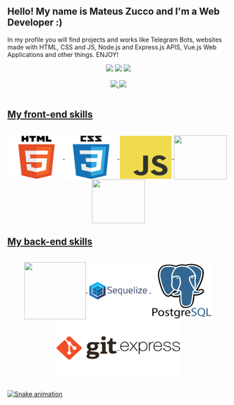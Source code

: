 ## Hello! My name is Mateus Zucco and I'm a Web Developer :)
In my profile you will find projects and works like Telegram Bots, websites made with HTML, CSS and JS, Node.js and Express.js APIS, Vue.js Web 
Applications and other things. ENJOY!

<div align="center">
  <a href="https://www.linkedin.com/in/mateus-zucco-4878361b7/" target="_blank"><img src="https://img.shields.io/badge/-LinkedIn-blue?style=flat&logo=Linkedin&logoColor=white&link=" target="_blank"></a>
   <a href="mailto:zucco.developer@gmail.com" target="_blank"><img src="https://img.shields.io/badge/-Gmail-c14438?style=flat&logo=Gmail&logoColor=white&link=" target="_blank"></a>
   <a href="https://www.instagram.com/mtzucco/" target="_blank"><img src="https://img.shields.io/badge/-Instagram-C13584?style=flat&labelColor=C13584&logo=instagram&logoColor=white&link=" target="_blank"></a>
</div>
 
 <br>
 
<div align="center">
  <a href="https://github.com/MateusZucco">
  <img height="150em" src="https://github-readme-stats.vercel.app/api?username=MateusZucco&show_icons=true&theme=dark&include_all_commits=true&count_private=true"/>
  <img height="150em" src="https://github-readme-stats.vercel.app/api/top-langs/?username=MateusZucco&layout=compact&langs_count=7&theme=dark&"/>
</div>

<br>
 
## My front-end skills
<div style="display: inline_block" align="center"><br>
  <img align="center" height="100" width="120" src="https://raw.githubusercontent.com/devicons/devicon/master/icons/html5/html5-original-wordmark.svg">
  <img align="center"  height="100" width="120" src="https://raw.githubusercontent.com/devicons/devicon/master/icons/css3/css3-original-wordmark.svg">
  <img align="center"  height="100" width="120" src="https://raw.githubusercontent.com/devicons/devicon/master/icons/javascript/javascript-original.svg">
  <img align="center" height="100" width="120" src="https://cdn.jsdelivr.net/gh/devicons/devicon/icons/vuejs/vuejs-original-wordmark.svg">
  <img align="center" height="100" width="120" src="https://cdn.jsdelivr.net/gh/devicons/devicon/icons/vuetify/vuetify-original.svg">
</div>
  
## My back-end skills
<div style="display: inline_block" align="center"><br>
 <img align="center" height="130" width="140" src="https://cdn.jsdelivr.net/gh/devicons/devicon/icons/nodejs/nodejs-original-wordmark.svg">
 <img align="center" height="130" width="140" src="https://raw.githubusercontent.com/devicons/devicon/master/icons/sequelize/sequelize-original-wordmark.svg">
 <img align="center" height="130" width="140" src="https://raw.githubusercontent.com/devicons/devicon/master/icons/postgresql/postgresql-original-wordmark.svg">
 <img align="center" height="130" width="140" src="https://raw.githubusercontent.com/devicons/devicon/master/icons/git/git-original-wordmark.svg">
 <img align="center" height="130" width="140" src="https://raw.githubusercontent.com/devicons/devicon/master/icons/express/express-original-wordmark.svg">
</div>
  
<br>
  
![Snake animation](https://github.com/MateusZucco/MateusZucco/blob/output/github-contribution-grid-snake.svg)

